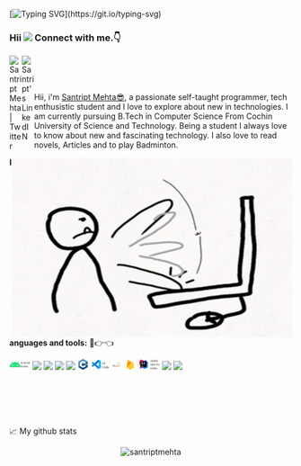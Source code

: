 [![Typing SVG](https://readme-typing-svg.herokuapp.com?color=%23F72525&size=21&lines=Hey+there+!!;)](https://git.io/typing-svg)
### Hii <img src="https://media.giphy.com/media/hvRJCLFzcasrR4ia7z/giphy.gif" width="25px"> Connect with me.👇

<a href="https://twitter.com/santriptmehta">
  <img align="left" alt="Santript Mehta | Twitter" width="22px" src="https://raw.githubusercontent.com/peterthehan/peterthehan/master/assets/twitter.svg" />
</a>
<a href="https://www.linkedin.com/in/santriptmehta/">
  <img align="left" alt="Santript's LinkedIN" width="22px" src="https://raw.githubusercontent.com/peterthehan/peterthehan/master/assets/linkedin.svg" />
</a>

<br />
<br />
<br />

Hii, i'm [Santript Mehta😎](https://www.santriptmehta.xyz/), a passionate self-taught programmer, tech enthusistic student and I love to explore about new in technologies. I am currently pursuing B.Tech in Computer Science From Cochin University of Science and Technology. Being a student I always love to know about new and fascinating technology. I also love to read novels, Articles and to play Badminton.

<img align="right" alt="GIF" src="https://raw.githubusercontent.com/santriptmehta/santriptmehta/main/tenor.gif" width="500" height="320" />

**languages and tools:**  🥺👉👈

<code><img height="20" src="https://raw.githubusercontent.com/santriptmehta/santriptmehta/main/assets/Android.png"></code>
<code><img height="20" src="https://raw.githubusercontent.com/santriptmehta/santriptmehta/main/assets/Component%201%20%E2%80%93%201.png"></code>
<code><img height="20" src="https://raw.githubusercontent.com/santriptmehta/santriptmehta/main/assets/Component%2011%20%E2%80%93%201.png"></code>
<code><img height="20" src="https://raw.githubusercontent.com/santriptmehta/santriptmehta/main/assets/Component%202%20%E2%80%93%201.png"></code>
<code><img height="20" src="https://raw.githubusercontent.com/santriptmehta/santriptmehta/main/assets/Component%203%20%E2%80%93%201.png"></code>
<code><img height="20" src="https://raw.githubusercontent.com/github/explore/80688e429a7d4ef2fca1e82350fe8e3517d3494d/topics/cpp/cpp.png"></code>
<code><img height="20" src="https://raw.githubusercontent.com/santriptmehta/santriptmehta/main/assets/vscosw.png"></code>
<code><img height="20" src="https://raw.githubusercontent.com/github/explore/80688e429a7d4ef2fca1e82350fe8e3517d3494d/topics/mysql/mysql.png"></code>
<code><img height="20" src="https://raw.githubusercontent.com/github/explore/80688e429a7d4ef2fca1e82350fe8e3517d3494d/topics/firebase/firebase.png"></code>
<code><img height="20" src="https://raw.githubusercontent.com/santriptmehta/santriptmehta/main/assets/kotlin.png"></code>
<code><img height="20" src="https://raw.githubusercontent.com/santriptmehta/santriptmehta/main/assets/Component%207%20%E2%80%93%201.png"></code>
<code><img height="20" src="https://raw.githubusercontent.com/santriptmehta/santriptmehta/main/assets/Component%206%20%E2%80%93%201.png"></code>





</br>
</br>
</br>
</br>

📈 My github stats
<p align="center"> <img src="https://github-readme-stats.vercel.app/api?username=santriptmehta&show_icons=true&theme=gotham" alt="santriptmehta" />

